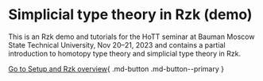 # Simplicial type theory in Rzk (demo)

This is an Rzk demo and tutorials for the HoTT seminar at Bauman Moscow State Technical University, Nov 20–21, 2023
and contains a partial introduction to homotopy type theory and simplicial type theory in Rzk.

[Go to Setup and Rzk overview](1-setup.rzk.md){ .md-button .md-button--primary }

